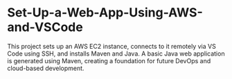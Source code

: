 # Set-Up-a-Web-App-Using-AWS-and-VSCode
This project sets up an AWS EC2 instance, connects to it remotely via VS Code using SSH, and installs Maven and Java. A basic Java web application is generated using Maven, creating a foundation for future DevOps and cloud-based development.
